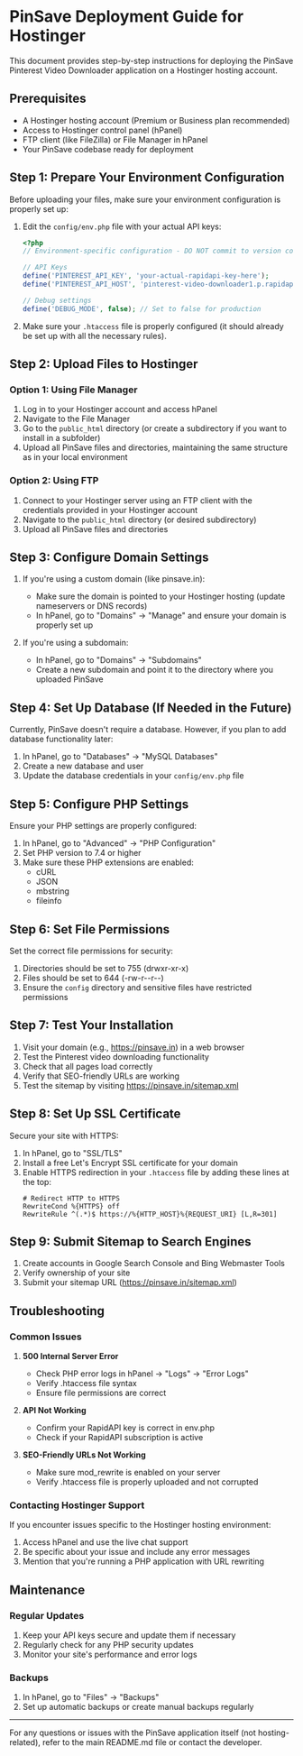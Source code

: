 # PinSave Deployment Guide for Hostinger

This document provides step-by-step instructions for deploying the PinSave Pinterest Video Downloader application on a Hostinger hosting account.

## Prerequisites

- A Hostinger hosting account (Premium or Business plan recommended)
- Access to Hostinger control panel (hPanel)
- FTP client (like FileZilla) or File Manager in hPanel
- Your PinSave codebase ready for deployment

## Step 1: Prepare Your Environment Configuration

Before uploading your files, make sure your environment configuration is properly set up:

1. Edit the `config/env.php` file with your actual API keys:
   ```php
   <?php
   // Environment-specific configuration - DO NOT commit to version control
   
   // API Keys
   define('PINTEREST_API_KEY', 'your-actual-rapidapi-key-here');
   define('PINTEREST_API_HOST', 'pinterest-video-downloader1.p.rapidapi.com');
   
   // Debug settings
   define('DEBUG_MODE', false); // Set to false for production
   ```

2. Make sure your `.htaccess` file is properly configured (it should already be set up with all the necessary rules).

## Step 2: Upload Files to Hostinger

### Option 1: Using File Manager

1. Log in to your Hostinger account and access hPanel
2. Navigate to the File Manager
3. Go to the `public_html` directory (or create a subdirectory if you want to install in a subfolder)
4. Upload all PinSave files and directories, maintaining the same structure as in your local environment

### Option 2: Using FTP

1. Connect to your Hostinger server using an FTP client with the credentials provided in your Hostinger account
2. Navigate to the `public_html` directory (or desired subdirectory)
3. Upload all PinSave files and directories

## Step 3: Configure Domain Settings

1. If you're using a custom domain (like pinsave.in):
   - Make sure the domain is pointed to your Hostinger hosting (update nameservers or DNS records)
   - In hPanel, go to "Domains" → "Manage" and ensure your domain is properly set up

2. If you're using a subdomain:
   - In hPanel, go to "Domains" → "Subdomains"
   - Create a new subdomain and point it to the directory where you uploaded PinSave

## Step 4: Set Up Database (If Needed in the Future)

Currently, PinSave doesn't require a database. However, if you plan to add database functionality later:

1. In hPanel, go to "Databases" → "MySQL Databases"
2. Create a new database and user
3. Update the database credentials in your `config/env.php` file

## Step 5: Configure PHP Settings

Ensure your PHP settings are properly configured:

1. In hPanel, go to "Advanced" → "PHP Configuration"
2. Set PHP version to 7.4 or higher
3. Make sure these PHP extensions are enabled:
   - cURL
   - JSON
   - mbstring
   - fileinfo

## Step 6: Set File Permissions

Set the correct file permissions for security:

1. Directories should be set to 755 (drwxr-xr-x)
2. Files should be set to 644 (-rw-r--r--)
3. Ensure the `config` directory and sensitive files have restricted permissions

## Step 7: Test Your Installation

1. Visit your domain (e.g., https://pinsave.in) in a web browser
2. Test the Pinterest video downloading functionality
3. Check that all pages load correctly
4. Verify that SEO-friendly URLs are working
5. Test the sitemap by visiting https://pinsave.in/sitemap.xml

## Step 8: Set Up SSL Certificate

Secure your site with HTTPS:

1. In hPanel, go to "SSL/TLS"
2. Install a free Let's Encrypt SSL certificate for your domain
3. Enable HTTPS redirection in your `.htaccess` file by adding these lines at the top:
   ```
   # Redirect HTTP to HTTPS
   RewriteCond %{HTTPS} off
   RewriteRule ^(.*)$ https://%{HTTP_HOST}%{REQUEST_URI} [L,R=301]
   ```

## Step 9: Submit Sitemap to Search Engines

1. Create accounts in Google Search Console and Bing Webmaster Tools
2. Verify ownership of your site
3. Submit your sitemap URL (https://pinsave.in/sitemap.xml)

## Troubleshooting

### Common Issues

1. **500 Internal Server Error**
   - Check PHP error logs in hPanel → "Logs" → "Error Logs"
   - Verify .htaccess file syntax
   - Ensure file permissions are correct

2. **API Not Working**
   - Confirm your RapidAPI key is correct in env.php
   - Check if your RapidAPI subscription is active

3. **SEO-Friendly URLs Not Working**
   - Make sure mod_rewrite is enabled on your server
   - Verify .htaccess file is properly uploaded and not corrupted

### Contacting Hostinger Support

If you encounter issues specific to the Hostinger hosting environment:

1. Access hPanel and use the live chat support
2. Be specific about your issue and include any error messages
3. Mention that you're running a PHP application with URL rewriting

## Maintenance

### Regular Updates

1. Keep your API keys secure and update them if necessary
2. Regularly check for any PHP security updates
3. Monitor your site's performance and error logs

### Backups

1. In hPanel, go to "Files" → "Backups"
2. Set up automatic backups or create manual backups regularly

---

For any questions or issues with the PinSave application itself (not hosting-related), refer to the main README.md file or contact the developer.
